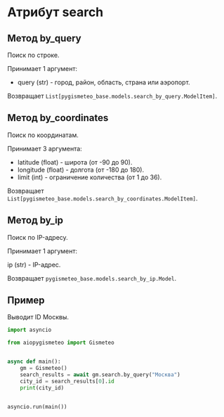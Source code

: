 # Атрибут search

## Метод by_query

Поиск по строке.

Принимает 1 аргумент:

- query (str) - город, район, область, страна или аэропорт.

Возвращает `List[pygismeteo_base.models.search_by_query.ModelItem]`.

## Метод by_coordinates

Поиск по координатам.

Принимает 3 аргумента:

- latitude (float) - широта (от -90 до 90).
- longitude (float) - долгота (от -180 до 180).
- limit (int) - ограничение количества (от 1 до 36).

Возвращает `List[pygismeteo_base.models.search_by_coordinates.ModelItem]`.

## Метод by_ip

Поиск по IP-адресу.

Принимает 1 аргумент:

ip (str) - IP-адрес.

Возвращает `pygismeteo_base.models.search_by_ip.Model`.

## Пример

Выводит ID Москвы.

```python
import asyncio

from aiopygismeteo import Gismeteo


async def main():
    gm = Gismeteo()
    search_results = await gm.search.by_query("Москва")
    city_id = search_results[0].id
    print(city_id)


asyncio.run(main())
```
